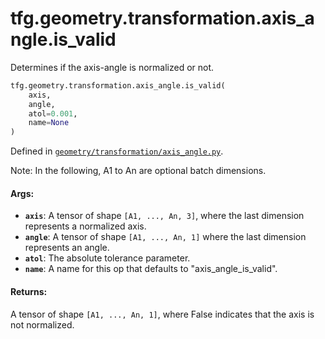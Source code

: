<div itemscope itemtype="http://developers.google.com/ReferenceObject">
<meta itemprop="name" content="tfg.geometry.transformation.axis_angle.is_valid" />
<meta itemprop="path" content="Stable" />
</div>

# tfg.geometry.transformation.axis_angle.is_valid

Determines if the axis-angle is normalized or not.

``` python
tfg.geometry.transformation.axis_angle.is_valid(
    axis,
    angle,
    atol=0.001,
    name=None
)
```



Defined in [`geometry/transformation/axis_angle.py`](https://github.com/tensorflow/agents/tree/master/tensorflow_graphics/geometry/transformation/axis_angle.py).

<!-- Placeholder for "Used in" -->

Note:
  In the following, A1 to An are optional batch dimensions.

#### Args:

* <b>`axis`</b>: A tensor of shape `[A1, ..., An, 3]`, where the last dimension
    represents a normalized axis.
* <b>`angle`</b>: A tensor of shape `[A1, ..., An, 1]` where the last dimension
    represents an angle.
* <b>`atol`</b>: The absolute tolerance parameter.
* <b>`name`</b>: A name for this op that defaults to "axis_angle_is_valid".


#### Returns:

A tensor of shape `[A1, ..., An, 1]`, where False indicates that the axis is
not normalized.